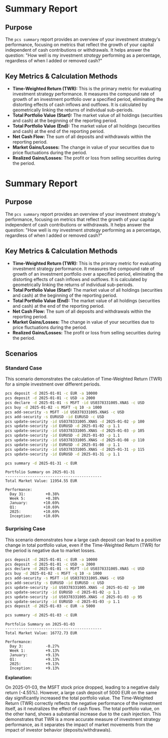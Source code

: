 # Summary Report

## Purpose

The `pcs summary` report provides an overview of your investment strategy's performance, focusing on metrics that reflect the growth of your capital independent of cash contributions or withdrawals. It helps answer the question: "How well is my investment *strategy* performing as a percentage, regardless of when I added or removed cash?"

## Key Metrics & Calculation Methods

*   **Time-Weighted Return (TWR):** This is the primary metric for evaluating investment strategy performance. It measures the compound rate of growth of an investment portfolio over a specified period, eliminating the distorting effects of cash inflows and outflows. It is calculated by geometrically linking the returns of individual sub-periods.
*   **Total Portfolio Value (Start):** The market value of all holdings (securities and cash) at the beginning of the reporting period.
*   **Total Portfolio Value (End):** The market value of all holdings (securities and cash) at the end of the reporting period.
*   **Net Cash Flow:** The sum of all deposits and withdrawals within the reporting period.
*   **Market Gains/Losses:** The change in value of your securities due to price fluctuations during the period.
*   **Realized Gains/Losses:** The profit or loss from selling securities during the period.

# Summary Report

## Purpose

The `pcs summary` report provides an overview of your investment strategy's performance, focusing on metrics that reflect the growth of your capital independent of cash contributions or withdrawals. It helps answer the question: "How well is my investment *strategy* performing as a percentage, regardless of when I added or removed cash?"

## Key Metrics & Calculation Methods

*   **Time-Weighted Return (TWR):** This is the primary metric for evaluating investment strategy performance. It measures the compound rate of growth of an investment portfolio over a specified period, eliminating the distorting effects of cash inflows and outflows. It is calculated by geometrically linking the returns of individual sub-periods.
*   **Total Portfolio Value (Start):** The market value of all holdings (securities and cash) at the beginning of the reporting period.
*   **Total Portfolio Value (End):** The market value of all holdings (securities and cash) at the end of the reporting period.
*   **Net Cash Flow:** The sum of all deposits and withdrawals within the reporting period.
*   **Market Gains/Losses:** The change in value of your securities due to price fluctuations during the period.
*   **Realized Gains/Losses:** The profit or loss from selling securities during the period.

## Scenarios

### Standard Case

This scenario demonstrates the calculation of Time-Weighted Return (TWR) for a simple investment over different periods.

```bash setup
pcs deposit -d 2025-01-01 -c EUR -a 10000
pcs deposit -d 2025-01-01 -c USD -a 2000
pcs declare -d 2025-01-01 -s MSFT -id US0378331005.XNAS -c USD
pcs buy -d 2025-01-02 -s MSFT -q 10 -a 1000
pcs add-security -s MSFT -id US0378331005.XNAS -c USD
pcs add-security -s EURUSD -id EURUSD -c USD
pcs update-security -id US0378331005.XNAS -d 2025-01-02 -p 100
pcs update-security -id EURUSD -d 2025-01-02 -p 1.1
pcs update-security -id US0378331005.XNAS -d 2025-01-03 -p 105
pcs update-security -id EURUSD -d 2025-01-03 -p 1.1
pcs update-security -id US0378331005.XNAS -d 2025-01-08 -p 110
pcs update-security -id EURUSD -d 2025-01-08 -p 1.1
pcs update-security -id US0378331005.XNAS -d 2025-01-31 -p 115
pcs update-security -id EURUSD -d 2025-01-31 -p 1.1
```

```bash run
pcs summary -d 2025-01-31 -c EUR
```

```console check
Portfolio Summary on 2025-01-31
-------------------------------------------
Total Market Value: 11954.55 EUR

Performance:
  Day 31:         +0.38%
  Week 5:         +0.38%
  January:       +10.69%
  Q1:            +10.69%
  2025:          +10.69%
  Inception:     +10.69%
```

### Surprising Case

This scenario demonstrates how a large cash deposit can lead to a positive change in total portfolio value, even if the Time-Weighted Return (TWR) for the period is negative due to market losses.

```bash setup
pcs deposit -d 2025-01-01 -c EUR -a 10000
pcs deposit -d 2025-01-01 -c USD -a 2000
pcs declare -d 2025-01-01 -s MSFT -id US0378331005.XNAS -c USD
pcs buy -d 2025-01-02 -s MSFT -q 10 -a 1000
pcs add-security -s MSFT -id US0378331005.XNAS -c USD
pcs add-security -s EURUSD -id EURUSD -c USD
pcs update-security -id US0378331005.XNAS -d 2025-01-02 -p 100
pcs update-security -id EURUSD -d 2025-01-02 -p 1.1
pcs update-security -id US0378331005.XNAS -d 2025-01-03 -p 95
pcs update-security -id EURUSD -d 2025-01-03 -p 1.1
pcs deposit -d 2025-01-03 -c EUR -a 5000
```

```bash run
pcs summary -d 2025-01-03 -c EUR
```

```console check
Portfolio Summary on 2025-01-03
-------------------------------------------
Total Market Value: 16772.73 EUR

Performance:
  Day 3:          -0.27%
  Week 1:         +9.13%
  January:        +9.13%
  Q1:             +9.13%
  2025:           +9.13%
  Inception:      +9.13%
```

**Explanation:**

On 2025-01-03, the MSFT stock price dropped, leading to a negative daily return (-4.55%). However, a large cash deposit of 5000 EUR on the same day significantly increased the total portfolio value. The Time-Weighted Return (TWR) correctly reflects the negative performance of the investment itself, as it neutralizes the effect of cash flows. The total portfolio value, on the other hand, shows a substantial increase due to the cash injection. This demonstrates that TWR is a more accurate measure of investment strategy performance, as it separates the impact of market movements from the impact of investor behavior (deposits/withdrawals).

